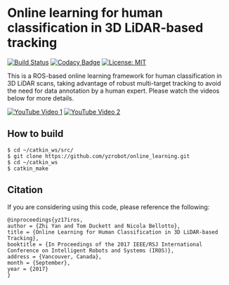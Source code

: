 # Online learning for human classification in 3D LiDAR-based tracking #

[![Build Status](https://travis-ci.org/yzrobot/online_learning.svg?branch=master)](https://travis-ci.org/yzrobot/online_learning)
[![Codacy Badge](https://api.codacy.com/project/badge/Grade/88252e4fcc264d9cb074a78bcbb98ca5)](https://www.codacy.com/app/yzrobot/online_learning?utm_source=github.com&amp;utm_medium=referral&amp;utm_content=yzrobot/online_learning&amp;utm_campaign=Badge_Grade)
[![License: MIT](https://img.shields.io/badge/License-MIT-yellow.svg)](https://opensource.org/licenses/MIT)

This is a ROS-based online learning framework for human classification in 3D LiDAR scans, taking advantage of robust multi-target tracking to avoid the need for data annotation by a human expert.
Please watch the videos below for more details.

[![YouTube Video 1](https://img.youtube.com/vi/bjztHV9rC-0/0.jpg)](https://www.youtube.com/watch?v=bjztHV9rC-0)
[![YouTube Video 2](https://img.youtube.com/vi/rmPn7mWssto/0.jpg)](https://www.youtube.com/watch?v=rmPn7mWssto)

## How to build ##
```
$ cd ~/catkin_ws/src/
$ git clone https://github.com/yzrobot/online_learning.git
$ cd ~/catkin_ws
$ catkin_make
```

## Citation ##
If you are considering using this code, please reference the following:
```
@inproceedings{yz17iros,
author = {Zhi Yan and Tom Duckett and Nicola Bellotto},
title = {Online Learning for Human Classification in 3D LiDAR-based Tracking},
booktitle = {In Proceedings of the 2017 IEEE/RSJ International Conference on Intelligent Robots and Systems (IROS)},
address = {Vancouver, Canada},
month = {September},
year = {2017}
}
```
